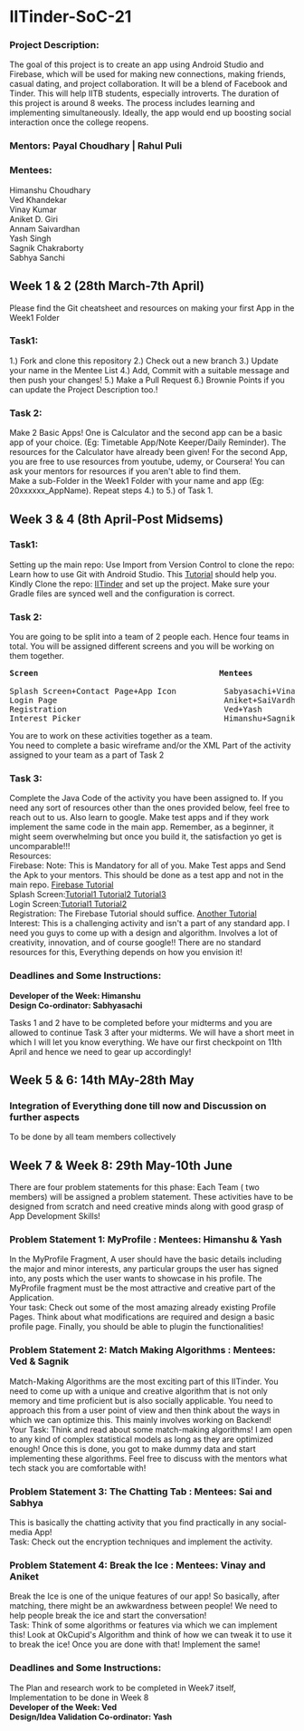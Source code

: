 # IITinder-SoC-21
### Project Description:
The goal of this project is to create an app using Android Studio and Firebase, which will be used for making new connections, making friends, casual dating, and project collaboration. It will be a blend of Facebook and Tinder. This will help IITB students, especially introverts. The duration of this project is around 8 weeks. The process includes learning and implementing simultaneously. Ideally, the app would end up boosting social interaction once the college reopens.
### Mentors: Payal Choudhary | Rahul Puli
### Mentees: 
Himanshu Choudhary<br>
Ved Khandekar<br>
Vinay Kumar<br>
Aniket D. Giri<br>
Annam Saivardhan<br>
Yash Singh<br>
Sagnik Chakraborty<br>
Sabhya Sanchi<br>

## Week 1 & 2 (28th March-7th April)
Please find the Git cheatsheet and resources on making your first App in the Week1 Folder
### Task1:
1.) Fork and clone this repository
2.) Check out a new branch
3.) Update your name in the Mentee List
4.) Add, Commit with a suitable message and then push your changes!
5.) Make a Pull Request
6.) Brownie Points if you can update the Project Description too.!
### Task 2:
Make 2 Basic Apps! One is Calculator and the second app can be a basic app of your choice. (Eg: Timetable App/Note Keeper/Daily Reminder). 
The resources for the Calculator have already been given! For the second App, you are free to use resources from youtube, udemy, or Coursera! You can ask your mentors for resources if you aren't able to find them.<br>
Make a sub-Folder in the Week1 Folder with your name and app (Eg: 20xxxxxx_AppName). Repeat steps 4.) to 5.) of Task 1.

## Week 3 & 4 (8th April-Post Midsems)
### Task1:
Setting up the main repo: 
Use Import from Version Control to clone the repo: Learn how to use Git with Android Studio. This [Tutorial](https://getstream.io/blog/use-github-android-studio/) should help you.<br>
Kindly Clone the repo: [IITinder](https://github.com/payalchoudhary2410/IITinder_main) and set up the project. Make sure your Gradle files are synced well and the configuration is correct.
### Task 2:
You are going to be split into a team of 2 people each. Hence four teams in total. You will be assigned different screens and you will be working on them together.<br>
<pre>
<b>Screen                                      Mentees<br></b>
Splash Screen+Contact Page+App Icon          Sabyasachi+Vinay
Login Page                                   Aniket+SaiVardhan
Registration                                 Ved+Yash
Interest Picker                              Himanshu+Sagnik
</pre>
You are to work on these activities together as a team.<br>
You need to complete a basic wireframe and/or the XML Part of the activity assigned to your team as a part of Task 2<br>

###  Task 3:
Complete the Java Code of the activity you have been assigned to. If you need any sort of resources other than the ones provided below, feel free to reach out to us. Also learn to google. Make test apps and if they work implement the same code in the main app. Remember, as a beginner, it might seem overwhelming but once you build it, the satisfaction yo get is uncomparable!!!<br>
Resources:<br>
Firebase: Note: This is Mandatory for all of you. Make Test apps and Send the Apk to your mentors. This should be done as a test app and not in the main repo. [Firebase Tutorial](https://www.youtube.com/playlist?list=PLG1VhO2NjDZmi2FZTlwqpMkq_NU69i2Gj)<br>
Splash Screen:[Tutorial1 ](https://medium.com/swlh/splash-screen-in-android-8ab250e40190) [ Tutorial2 ](https://youtu.be/8EcEk2pVt0A) [Tutorial3 ](https://www.youtube.com/watch?v=TY4W7LAmsGs)<br>
Login Screen:[Tutorial1 ](https://www.youtube.com/watch?v=YhCKylWLnq0)[ Tutorial2 ](https://www.youtube.com/watch?v=lk4du-8giyQ)<br>
Registration: The Firebase Tutorial should suffice. [ Another Tutorial](https://www.youtube.com/watch?v=wa8OrQ_e76M) <br>
Interest: This is a challenging activity and isn't a part of any standard app. I need you guys to come up with a design and algorithm. Involves a lot of creativity, innovation, and of course google!! There are no standard resources for this, Everything depends on how you envision it!

### Deadlines and Some Instructions:
<b> Developer of the Week: Himanshu<br>
  Design Co-ordinator: Sabhyasachi<br></b>
  
Tasks 1 and 2 have to be completed before your midterms and you are allowed to continue Task 3 after your midterms. We will have a short meet in which I will let you know everything. We have our first checkpoint on 11th April and hence we need to gear up accordingly!


## Week 5  & 6: 14th MAy-28th May
### Integration of Everything done till now and Discussion on further aspects
To be done by all team members collectively

## Week 7 & Week 8: 29th May-10th June
There are four problem statements for this phase: Each Team ( two members) will be assigned a problem statement. These activities have to be designed from scratch and need creative minds along with good grasp of App Development Skills!<br>
### Problem Statement 1: MyProfile : Mentees: Himanshu & Yash
In the MyProfile Fragment, A user should have the basic details including the major and minor interests, any particular groups the user has signed into, any posts which the user wants to showcase in his profile. The MyProfile fragment must be the most attractive and creative part of the Application.<br>
Your task: Check out some of the most amazing already existing Profile Pages. Think about what modifications are required and design a basic profile page. Finally, you should be able to plugin the functionalities!<br>

### Problem Statement 2: Match Making Algorithms : Mentees: Ved & Sagnik
Match-Making Algorithms are the most exciting part of this IITinder. You need to come up with a unique and creative algorithm that is not only memory and time proficient but is also socially applicable. You need to approach this from a user point of view and then think about the ways in which we can optimize this. This mainly involves working on Backend! <br>
Your Task: Think and read about some match-making algorithms! I am open to any kind of complex statistical models as long as they are optimized enough! Once this is done, you got to make dummy data and start implementing these algorithms. Feel free to discuss with the mentors what tech stack you are comfortable with!

### Problem Statement 3: The Chatting Tab : Mentees: Sai and Sabhya
This is basically the chatting activity that you find practically in any social-media App!<br>
Task: Check out the encryption techniques and implement the activity.

### Problem Statement 4: Break the Ice : Mentees: Vinay and Aniket
Break the Ice is one of the unique features of our app! So basically, after matching, there might be an awkwardness between people! We need to help people break the ice and start the conversation!<br>
Task: Think of some algorithms or features via which we can implement this! Look at OkCupid's Algorithm and think of how we can tweak it to use it to break the ice! Once you are done with that! Implement the same!

### Deadlines and Some Instructions:
The Plan and research work to be completed in Week7 itself, Implementation to be done in Week 8<br>
<b> Developer of the Week: Ved<br>
  Design/Idea Validation Co-ordinator: Yash<br></b>
